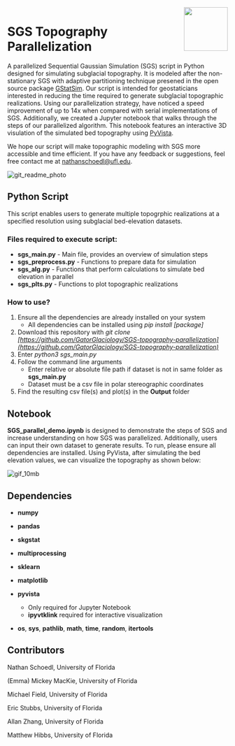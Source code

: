 <img src="https://raw.githubusercontent.com/GatorGlaciology/GStatSim/main/images/GatorGlaciologyLogo-01.jpg" width="100" align= "right">

# SGS Topography Parallelization

A parallelized Sequential Gaussian Simulation (SGS) script in Python designed for simulating subglacial topography. It is modeled after the
non-stationary SGS with adaptive partitioning technique presened in the open source package [GStatSim](https://github.com/GatorGlaciology/GStatSim).
Our script is intended for geostaticians interested in reducing the time required to generate subglacial topographic realizations. 
Using our parallelization strategy, have noticed a speed improvement of up to 14x when compared with serial implementations of SGS.
Additionally, we created a Jupyter notebook that walks through the steps of our parallelized algorithm. This notebook features an interactive 3D 
visulation of the simulated bed topography using [PyVista](https://github.com/pyvista/pyvista).

We hope our script will make topographic modeling with SGS more accessible and time efficient.
If you have any feedback or suggestions, feel free contact me at [nathanschoedl@ufl.edu](nathanschoedl@ufl.edu). 

![git_readme_photo](https://user-images.githubusercontent.com/73554694/215350469-bc989f1a-9e6a-421f-96f1-66f9665de092.png)

## Python Script

This script enables users to generate multiple topogrphic realizations at a specified resolution using subglacial bed-elevation datasets. 

### Files required to execute script:

* **sgs_main.py** - Main file, provides an overview of simulation steps
* **sgs_preprocess.py** - Functions to prepare data for simulation 
* **sgs_alg.py** - Functions that perform calculations to simulate bed elevation in parallel 
* **sgs_plts.py** - Functions to plot topographic realizations

### How to use?

1. Ensure all the dependencies are already installed on your system
    * All dependencies can be installed using *pip install \[package\]* 
2. Download this repository with *git clone 
[https://github.com/GatorGlaciology/SGS-topography-parallelization](https://github.com/GatorGlaciology/SGS-topography-parallelization)*
3. Enter *python3 sgs_main.py*
4. Follow the command line arguments 
    * Enter relative or absolute file path if dataset is not in same folder as **sgs_main.py**
    * Dataset must be a csv file in polar stereographic coordinates 
5. Find the resulting csv file(s) and plot(s) in the **Output** folder

## Notebook 

**SGS_parallel_demo.ipynb** is designed to demonstrate the steps of SGS and increase understanding on how SGS was parallelized. Additionally, users can
input their own dataset to generate results. To run, please ensure all dependencies are installed. Using PyVista, after simulating the bed elevation 
values, we can visualize the topography as shown below:

![gif_10mb](https://user-images.githubusercontent.com/73554694/215351079-0d6759d6-1b58-43c6-96d7-f346fb5e71c6.gif)

## Dependencies

* **numpy**
* **pandas**
* **skgstat**
* **multiprocessing**
* **sklearn**
* **matplotlib**
* **pyvista**
   * Only required for Jupyter Notebook
   * **ipyvtklink** required for interactive visualization
   
* **os**, **sys**, **pathlib**, **math**, **time**, **random**, **itertools**

## Contributors 

Nathan Schoedl, University of Florida

(Emma) Mickey MacKie, University of Florida

Michael Field, University of Florida

Eric Stubbs, University of Florida

Allan Zhang, University of Florida

Matthew Hibbs, University of Florida

